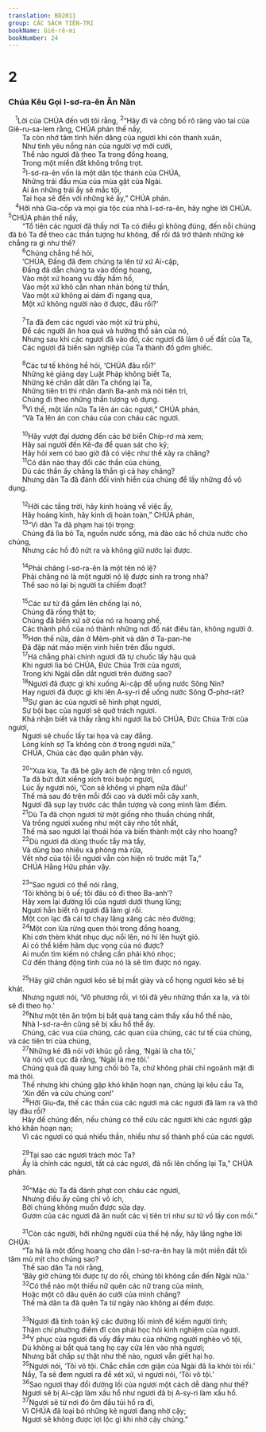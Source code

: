```yaml
---
translation: BD2011
group: CÁC SÁCH TIÊN-TRI
bookName: Giê-rê-mi 
bookNumber: 24
---
```


<div class="title"><h1>2</h1><h3>Chúa Kêu Gọi I-sơ-ra-ên Ăn Năn</h3></div>
<span class="verse gie_2_1"> <sup>1</sup>Lời của CHÚA đến với tôi rằng, </span>
<span class="verse gie_2_2"><sup>2</sup>“Hãy đi và công bố rõ ràng vào tai của Giê-ru-sa-lem rằng, CHÚA phán thế nầy,<br/>  Ta còn nhớ tâm tình hiến dâng của ngươi khi còn thanh xuân,<br/>  Như tình yêu nồng nàn của người vợ mới cưới,<br/>  Thể nào ngươi đã theo Ta trong đồng hoang,<br/>  Trong một miền đất không trồng trọt.<br/></span>
<span class="verse gie_2_3">  <sup>3</sup>I-sơ-ra-ên vốn là một dân tộc thánh của CHÚA,<br/>  Những trái đầu mùa của mùa gặt của Ngài.<br/>  Ai ăn những trái ấy sẽ mắc tội,<br/>  Tai họa sẽ đến với những kẻ ấy,” CHÚA phán.<br/></span>
<span class="verse gie_2_4"> <sup>4</sup>Hỡi nhà Gia-cốp và mọi gia tộc của nhà I-sơ-ra-ên, hãy nghe lời CHÚA. </span>
<span class="verse gie_2_5"><sup>5</sup>CHÚA phán thế nầy,<br/>  “Tổ tiên các ngươi đã thấy nơi Ta có điều gì không đúng, đến nỗi chúng đã bỏ Ta để theo các thần tượng hư không, để rồi đã trở thành những kẻ chẳng ra gì như thế?<br/></span>
<span class="verse gie_2_6">  <sup>6</sup>Chúng chẳng hề hỏi, <br/>  ‘CHÚA, Ðấng đã đem chúng ta lên từ xứ Ai-cập,<br/>  Ðấng đã dẫn chúng ta vào đồng hoang,<br/>  Vào một xứ hoang vu đầy hầm hố,<br/>  Vào một xứ khô cằn nhan nhản bóng tử thần,<br/>  Vào một xứ không ai dám đi ngang qua,<br/>  Một xứ không người nào ở được, đâu rồi?’<br/><br/></span>
<span class="verse gie_2_7">  <sup>7</sup>Ta đã đem các ngươi vào một xứ trù phú,<br/>  Ðể các người ăn hoa quả và hưởng thổ sản của nó,<br/>  Nhưng sau khi các ngươi đã vào đó, các ngươi đã làm ô uế đất của Ta,<br/>  Các ngươi đã biến sản nghiệp của Ta thành đồ gớm ghiếc.<br/><br/></span>
<span class="verse gie_2_8">  <sup>8</sup>Các tư tế không hề hỏi, ‘CHÚA đâu rồi?’<br/>  Những kẻ giảng dạy Luật Pháp không biết Ta,<br/>  Những kẻ chăn dắt dân Ta chống lại Ta,<br/>  Những tiên tri thì nhân danh Ba-anh mà nói tiên tri,<br/>  Chúng đi theo những thần tượng vô dụng.<br/></span>
<span class="verse gie_2_9">  <sup>9</sup>Vì thế, một lần nữa Ta lên án các ngươi,” CHÚA phán,<br/>  “Và Ta lên án con cháu của con cháu các ngươi.<br/><br/></span>
<span class="verse gie_2_10">  <sup>10</sup>Hãy vượt đại dương đến các bờ biển Chíp-rơ mà xem;<br/>  Hãy sai người đến Kê-đa để quan sát cho kỹ;<br/>  Hãy hỏi xem có bao giờ đã có việc như thế xảy ra chăng?<br/></span>
<span class="verse gie_2_11">  <sup>11</sup>Có dân nào thay đổi các thần của chúng,<br/>  Dù các thần ấy chẳng là thần gì cả hay chăng?<br/>  Nhưng dân Ta đã đánh đổi vinh hiển của chúng để lấy những đồ vô dụng.<br/><br/></span>
<span class="verse gie_2_12">  <sup>12</sup>Hỡi các tầng trời, hãy kinh hoàng về việc ấy,<br/>  Hãy hoảng kinh, hãy kinh dị hoàn toàn,” CHÚA phán,<br/></span>
<span class="verse gie_2_13">  <sup>13</sup>“Vì dân Ta đã phạm hai tội trọng:<br/>  Chúng đã lìa bỏ Ta, nguồn nước sống, mà đào các hồ chứa nước cho chúng,<br/>  Nhưng các hồ đó nứt ra và không giữ nước lại được.<br/><br/></span>
<span class="verse gie_2_14">  <sup>14</sup>Phải chăng I-sơ-ra-ên là một tên nô lệ?<br/>  Phải chăng nó là một người nô lệ được sinh ra trong nhà?<br/>  Thế sao nó lại bị người ta chiếm đoạt?<br/><br/></span>
<span class="verse gie_2_15">  <sup>15</sup>Các sư tử đã gầm lên chống lại nó,<br/>  Chúng đã rống thật to;<br/>  Chúng đã biến xứ sở của nó ra hoang phế,<br/>  Các thành phố của nó thành những nơi đổ nát điêu tàn, không người ở.<br/></span>
<span class="verse gie_2_16">  <sup>16</sup>Hơn thế nữa, dân ở Mêm-phít và dân ở Ta-pan-he <br/>  Ðã đập nát mão miện vinh hiển trên đầu ngươi.<br/></span>
<span class="verse gie_2_17">  <sup>17</sup>Há chẳng phải chính ngươi đã tự chuốc lấy hậu quả <br/>  Khi ngươi lìa bỏ CHÚA, Ðức Chúa Trời của ngươi,<br/>  Trong khi Ngài dẫn dắt ngươi trên đường sao?<br/></span>
<span class="verse gie_2_18">  <sup>18</sup>Ngươi đã được gì khi xuống Ai-cập để uống nước Sông Nin?<br/>  Hay ngươi đã được gì khi lên A-sy-ri để uống nước Sông Ơ-phơ-rát?<br/></span>
<span class="verse gie_2_19">  <sup>19</sup>Sự gian ác của ngươi sẽ hình phạt ngươi,<br/>  Sự bội bạc của ngươi sẽ quở trách ngươi.<br/>  Khá nhận biết và thấy rằng khi ngươi lìa bỏ CHÚA, Ðức Chúa Trời của ngươi,<br/>  Ngươi sẽ chuốc lấy tai họa và cay đắng.<br/>  Lòng kính sợ Ta không còn ở trong ngươi nữa,” <br/>  CHÚA, Chúa các đạo quân phán vậy.<br/><br/></span>
<span class="verse gie_2_20">  <sup>20</sup>“Xưa kia, Ta đã bẻ gãy ách đè nặng trên cổ ngươi,<br/>  Ta đã bứt đứt xiềng xích trói buộc ngươi,<br/>  Lúc ấy ngươi nói, ‘Con sẽ không vi phạm nữa đâu!’<br/>  Thế mà sau đó trên mỗi đồi cao và dưới mỗi cây xanh,<br/>  Ngươi đã sụp lạy trước các thần tượng và cong mình làm điếm.<br/></span>
<span class="verse gie_2_21">  <sup>21</sup>Dù Ta đã chọn ngươi từ một giống nho thuần chủng nhất,<br/>  Và trồng ngươi xuống như một cây nho tốt nhất,<br/>  Thế mà sao ngươi lại thoái hóa và biến thành một cây nho hoang?<br/></span>
<span class="verse gie_2_22">  <sup>22</sup>Dù ngươi đã dùng thuốc tẩy mà tẩy,<br/>  Và dùng bao nhiêu xà phòng mà rửa,<br/>  Vết nhơ của tội lỗi ngươi vẫn còn hiện rõ trước mặt Ta,” <br/>  CHÚA Hằng Hữu phán vậy.<br/><br/></span>
<span class="verse gie_2_23">  <sup>23</sup>“Sao ngươi có thể nói rằng,<br/>  ‘Tôi không bị ô uế; tôi đâu có đi theo Ba-anh’?<br/>  Hãy xem lại đường lối của ngươi dưới thung lũng;<br/>  Ngươi hẵn biết rõ ngươi đã làm gì rồi.<br/>  Một con lạc đà cái tơ chạy lăng xăng các nẻo đường;<br/></span>
<span class="verse gie_2_24">  <sup>24</sup>Một con lừa rừng quen thói trong đồng hoang,<br/>  Khi cơn thèm khát nhục dục nổi lên, nó hí lên huýt gió.<br/>  Ai có thể kiềm hãm dục vọng của nó được?<br/>  Ai muốn tìm kiếm nó chẳng cần phải khó nhọc;<br/>  Cứ đến tháng động tình của nó là sẽ tìm được nó ngay.<br/><br/></span>
<span class="verse gie_2_25">  <sup>25</sup>Hãy giữ chân ngươi kẻo sẽ bị mất giày và cổ họng ngươi kẻo sẽ bị khát.<br/>  Nhưng ngươi nói, ‘Vô phương rồi, vì tôi đã yêu những thần xa lạ, và tôi sẽ đi theo họ.’<br/></span>
<span class="verse gie_2_26">  <sup>26</sup>Như một tên ăn trộm bị bắt quả tang cảm thấy xấu hổ thể nào,<br/>  Nhà I-sơ-ra-ên cũng sẽ bị xấu hổ thể ấy.<br/>  Chúng, các vua của chúng, các quan của chúng, các tư tế của chúng, và các tiên tri của chúng,<br/></span>
<span class="verse gie_2_27">  <sup>27</sup>Những kẻ đã nói với khúc gỗ rằng, ‘Ngài là cha tôi,’<br/>  Và nói với cục đá rằng, ‘Ngài là mẹ tôi.’<br/>  Chúng quả đã quay lưng chối bỏ Ta, chứ không phải chỉ ngoảnh mặt đi mà thôi.<br/>  Thế nhưng khi chúng gặp khó khăn hoạn nạn, chúng lại kêu cầu Ta,<br/>  ‘Xin đến và cứu chúng con!’<br/></span>
<span class="verse gie_2_28">  <sup>28</sup>Hỡi Giu-đa, thế các thần của các ngươi mà các ngươi đã làm ra và thờ lạy đâu rồi?<br/>  Hãy để chúng đến, nếu chúng có thể cứu các ngươi khi các ngươi gặp khó khăn hoạn nạn;<br/>  Vì các ngươi có quá nhiều thần, nhiều như số thành phố của các ngươi.<br/><br/></span>
<span class="verse gie_2_29">  <sup>29</sup>Tại sao các ngươi trách móc Ta?<br/>  Ấy là chính các ngươi, tất cả các ngươi, đã nổi lên chống lại Ta,” CHÚA phán.<br/><br/></span>
<span class="verse gie_2_30">  <sup>30</sup>“Mặc dù Ta đã đánh phạt con cháu các ngươi,<br/>  Nhưng điều ấy cũng chỉ vô ích,<br/>  Bởi chúng không muốn được sửa dạy.<br/>  Gươm của các ngươi đã ăn nuốt các vị tiên tri như sư tử vồ lấy con mồi.” <br/><br/></span>
<span class="verse gie_2_31">  <sup>31</sup>Còn các người, hỡi những người của thế hệ nầy, hãy lắng nghe lời CHÚA: <br/>  “Ta há là một đồng hoang cho dân I-sơ-ra-ên hay là một miền đất tối tăm mù mịt cho chúng sao?<br/>  Thế sao dân Ta nói rằng,<br/>  ‘Bây giờ chúng tôi được tự do rồi, chúng tôi không cần đến Ngài nữa.’<br/></span>
<span class="verse gie_2_32">  <sup>32</sup>Có thể nào một thiếu nữ quên các nữ trang của mình,<br/>  Hoặc một cô dâu quên áo cưới của mình chăng?<br/>  Thế mà dân ta đã quên Ta từ ngày nào không ai đếm được.<br/><br/></span>
<span class="verse gie_2_33">  <sup>33</sup>Ngươi đã tính toán kỹ các đường lối mình để kiếm người tình;<br/>  Thậm chí phường điếm đĩ còn phải học hỏi kinh nghiệm của ngươi.<br/></span>
<span class="verse gie_2_34">  <sup>34</sup>Y phục của ngươi đã vấy đầy máu của những người nghèo vô tội,<br/>  Dù không ai bắt quả tang họ cạy cửa lẻn vào nhà ngươi;<br/>  Nhưng bất chấp sự thật như thế nào, ngươi vẫn giết hại họ.<br/></span>
<span class="verse gie_2_35">  <sup>35</sup>Ngươi nói, ‘Tôi vô tội. Chắc chắn cơn giận của Ngài đã lìa khỏi tôi rồi.’<br/>  Nầy, Ta sẽ đem ngươi ra để xét xử, vì ngươi nói, ‘Tôi vô tội.’<br/></span>
<span class="verse gie_2_36">  <sup>36</sup>Sao ngươi thay đổi đường lối của ngươi một cách dễ dàng như thế?<br/>  Ngươi sẽ bị Ai-cập làm xấu hổ như ngươi đã bị A-sy-ri làm xấu hổ.<br/></span>
<span class="verse gie_2_37">  <sup>37</sup>Ngươi sẽ từ nơi đó ôm đầu tủi hổ ra đi,<br/>  Vì CHÚA đã loại bỏ những kẻ ngươi đang nhờ cậy;<br/>  Ngươi sẽ không được lợi lộc gì khi nhờ cậy chúng.” <br/></span>
